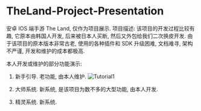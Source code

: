 # TheLand-Project-Presentation
安卓 IOS 端手游 The Land, 仅作为项目展示. 
项目描述: 该项目的开发过程比较有趣, 它原本由韩国人开发, 后来被日本人买断, 然后又外包给我们二次换皮开发. 由于该项目的原本版本非常古老, 使用的各种插件和 SDK 升级困难, 文档难寻, 架构不严谨, 开发和维护的成本都极高. 

本人开发或维护的部分功能演示: 
1. 新手引导. 老功能, 由本人维护.
   ![Tutorial1](https://github.com/GameDevBaiyi/TheLand-Project-Presentation/assets/100526832/a2b01fca-3ec7-4ee5-83f8-ce6d84af0bb0)


3. 大师系统. 新系统, 是该项目为数不多的大型功能, 由本人开发. 

4. 精灵系统. 新系统. 
